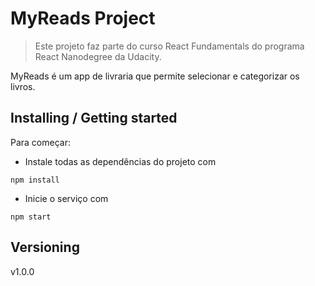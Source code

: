 # MyReads Project

>Este projeto faz parte do curso React Fundamentals do programa React Nanodegree da Udacity.

MyReads é um app de livraria que permite selecionar e categorizar os livros.

## Installing / Getting started

Para começar:

* Instale todas as dependências do projeto com 
```shell
npm install
```
* Inicie o serviço com 
```shell
npm start
```
## Versioning

v1.0.0
